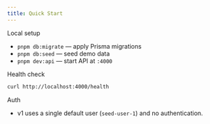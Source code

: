 ```yaml
---
title: Quick Start
---
```


Local setup
- `pnpm db:migrate` — apply Prisma migrations
- `pnpm db:seed` — seed demo data
- `pnpm dev:api` — start API at `:4000`

Health check
```bash
curl http://localhost:4000/health
```

Auth
- v1 uses a single default user (`seed-user-1`) and no authentication.

